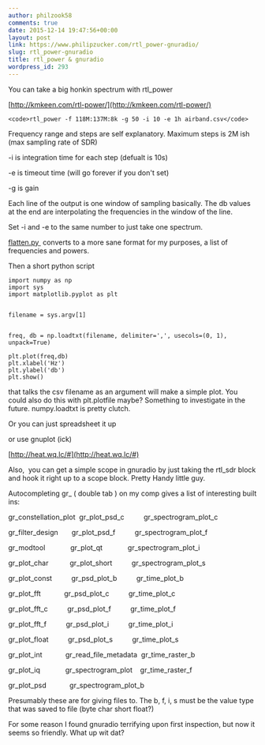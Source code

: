 ```yaml
---
author: philzook58
comments: true
date: 2015-12-14 19:47:56+00:00
layout: post
link: https://www.philipzucker.com/rtl_power-gnuradio/
slug: rtl_power-gnuradio
title: rtl_power & gnuradio
wordpress_id: 293
---
```


You can take a big honkin spectrum with rtl_power

[http://kmkeen.com/rtl-power/](http://kmkeen.com/rtl-power/)

    
    <code>rtl_power -f 118M:137M:8k -g 50 -i 10 -e 1h airband.csv</code>


Frequency range and steps are self explanatory. Maximum steps is 2M ish (max sampling rate of SDR)

-i is integration time for each step (defualt is 10s)

-e is timeout time (will go forever if you don't set)

-g is gain

Each line of the output is one window of sampling basically. The db values at the end are interpolating the frequencies in the window of the line.

Set -i and -e to the same number to just take one spectrum.



[flatten.py ](https://raw.githubusercontent.com/keenerd/rtl-sdr-misc/master/heatmap/flatten.py) converts to a more sane format for my purposes, a list of frequencies and powers.

Then a short python script

    
    import numpy as np
    import sys
    import matplotlib.pyplot as plt
    
    
    filename = sys.argv[1]
    
    
    freq, db = np.loadtxt(filename, delimiter=',', usecols=(0, 1), unpack=True)
    
    plt.plot(freq,db)
    plt.xlabel('Hz')
    plt.ylabel('db')
    plt.show()


that talks the csv filename as an argument will make a simple plot. You could also do this with plt.plotfile maybe? Something to investigate in the future. numpy.loadtxt is pretty clutch.



Or you can just spreadsheet it up

or use gnuplot (ick)

[http://heat.wq.lc/#](http://heat.wq.lc/#)







Also,  you can get a simple scope in gnuradio by just taking the rtl_sdr block and hook it right up to a scope block. Pretty Handy little guy.

Autocompleting gr_ ( double tab ) on my comp gives a list of interesting built ins:


gr_constellation_plot  gr_plot_psd_c          gr_spectrogram_plot_c




gr_filter_design       gr_plot_psd_f          gr_spectrogram_plot_f




gr_modtool             gr_plot_qt             gr_spectrogram_plot_i




gr_plot_char           gr_plot_short          gr_spectrogram_plot_s




gr_plot_const          gr_psd_plot_b          gr_time_plot_b




gr_plot_fft            gr_psd_plot_c          gr_time_plot_c




gr_plot_fft_c          gr_psd_plot_f          gr_time_plot_f




gr_plot_fft_f          gr_psd_plot_i          gr_time_plot_i




gr_plot_float          gr_psd_plot_s          gr_time_plot_s




gr_plot_int            gr_read_file_metadata  gr_time_raster_b




gr_plot_iq             gr_spectrogram_plot    gr_time_raster_f




gr_plot_psd            gr_spectrogram_plot_b 




Presumably these are for giving files to. The b, f, i, s must be the value type that was saved to file (byte char short float?)




For some reason I found gnuradio terrifying upon first inspection, but now it seems so friendly. What up wit dat?
